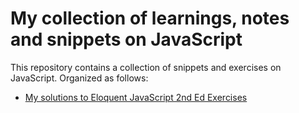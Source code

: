 # My collection of learnings, notes and snippets on JavaScript

This repository contains a collection of snippets and exercises on JavaScript.
Organized as follows:

* [My solutions to Eloquent JavaScript 2nd Ed Exercises](Eloquent%20JavaScript%202nd%20Ed)
